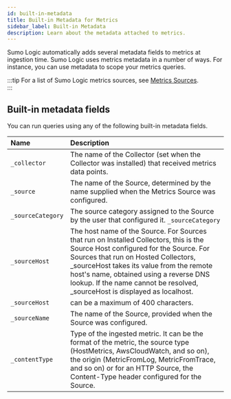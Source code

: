 ```yaml
---
id: built-in-metadata
title: Built-in Metadata for Metrics
sidebar_label: Built-in Metadata
description: Learn about the metadata attached to metrics.
---
```


Sumo Logic automatically adds several metadata fields to metrics at ingestion time. Sumo Logic uses metrics metadata in a number of ways. For instance, you can use metadata to scope your metrics queries.  

:::tip
For a list of Sumo Logic metrics sources, see [Metrics Sources](/docs/metrics/introduction).  
:::


## Built-in metadata fields
You can run queries using any of the following built-in metadata fields.

| Name | Description
| :-- | :--
`_collector` | The name of the Collector (set when the Collector was installed) that received metrics data points.
`_source`	| The name of the Source, determined by the name supplied when the Metrics Source was configured.
`_sourceCategory`	| The source category assigned to the Source by the user that configured it. `_sourceCategory` | can be a maximum of 400 characters long.
`_sourceHost`	| The host name of the Source. For Sources that run on Installed Collectors, this is the Source Host configured for the Source. For Sources that run on Hosted Collectors, _sourceHost takes its value from the remote host's name, obtained using a reverse DNS lookup. If the name cannot be resolved, _sourceHost is displayed as localhost.
`_sourceHost` |  can be a maximum of 400 characters.
`_sourceName`	|  The name of the Source, provided when the Source was configured.
`_contentType` |	Type of the ingested metric. It can be the format of the metric, the source type (HostMetrics, AwsCloudWatch, and so on), the origin (MetricFromLog, MetricFromTrace, and so on) or for an HTTP Source, the Content-Type header configured for the Source.
